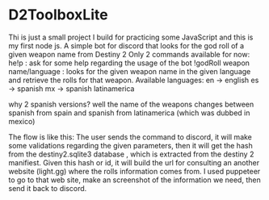 # D2ToolboxLite
Thi is just a small project I build for practicing some JavaScript and this is my first node js.
A simple bot for discord that looks for the god roll of a given weapon name from Destiny 2 
Only 2 commands available for now:
he!p : ask for some help regarding the usage of the bot
!godRoll weapon name/language : looks for the given weapon name in the given language and retrieve the rolls for that weapon.
Available languages:
en -> english
es -> spanish
mx -> spanish latinamerica

why 2 spanish versions? well the name of the weapons changes between spanish from spain and spanish from latinamerica (which was dubbed in mexico)

The flow is like this:
The user sends the command to discord, it will make some validations regarding the given parameters, then it will get the hash from the destiny2.sqlite3 database , which is extracted from the destiny 2 manifiest.
Given this hash or id, it will build the url for consulting an another website (light.gg) where the rolls information comes from. 
I used puppeteer to go to that web site, make an screenshot of the information we need, then send it back to discord.
